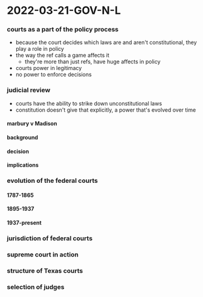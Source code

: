 # 2022-03-21-GOV-N-L
### courts as a part of the policy process
- because the court decides which laws are and aren't constitutional, they play a role in policy
- the way the ref calls a game affects it
  - they're more than just refs, have huge affects in policy
- courts power in legitimacy
- no power to enforce decisions


### judicial review
- courts have the ability to strike down unconstitutional laws
- constitution doesn't give that explicitly, a power that's evolved over time

#### marbury v Madison 

#### background

#### decision

#### implications

### evolution of the federal courts



#### 1787-1865



#### 1895-1937



#### 1937-present



### jurisdiction of federal courts



### supreme court in action



### structure of Texas courts



### selection of judges 


